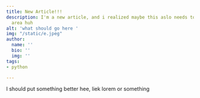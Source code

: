 ```yaml
---
title: New Article!!!
description: I'm a new article, and i realized maybe this aslo needs to be a text
  area huh
alt: 'what should go here '
img: "/static/e.jpeg"
author:
  name: ''
  bio: ''
  img: ''
tags:
- python

---
```

I should put something better hee, liek lorem or something